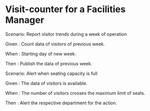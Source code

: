 # Visit-counter for a Facilities Manager

Scenario: Report visitor trends during a week of operation

  Given : Count data of visitors of previous week.
  
  When : Starting day of new week.
  
  Then : Publish the data of previous week.

Scenario: Alert when seating capacity is full

  Given : The data of visitors is available.
  
  When : The number of visitors crosses the maximum limit of seats.
  
  Then : Alert the respective department for the action.
